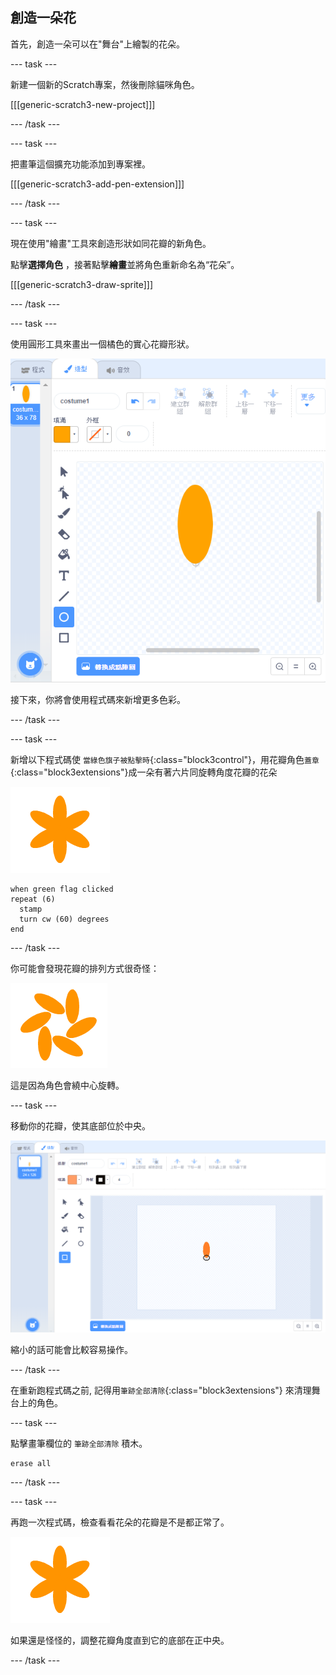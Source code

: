 ## 創造一朵花

首先，創造一朵可以在"舞台"上繪製的花朵。

--- task ---

新建一個新的Scratch專案，然後刪除貓咪角色。

[[[generic-scratch3-new-project]]]

--- /task ---

--- task ---

把畫筆這個擴充功能添加到專案裡。

[[[generic-scratch3-add-pen-extension]]]

--- /task ---

--- task ---

現在使用"繪畫"工具來創造形狀如同花瓣的新角色。

點擊**選擇角色** ，接著點擊**繪畫**並將角色重新命名為“花朵”。

[[[generic-scratch3-draw-sprite]]]

--- /task ---

--- task ---

使用圓形工具來畫出一個橘色的實心花瓣形狀。

![截圖](images/flower-petal.png)

接下來，你將會使用程式碼來新增更多色彩。

--- /task ---

--- task ---

新增以下程式碼使 `當綠色旗子被點擊時`{:class="block3control"}，用花瓣角色`蓋章`{:class="block3extensions"}成一朵有著六片同旋轉角度花瓣的花朵

![截圖](images/flower-6-straight.png)

```blocks3
when green flag clicked
repeat (6) 
  stamp
  turn cw (60) degrees
end
```

--- /task ---

你可能會發現花瓣的排列方式很奇怪：

![截圖](images/flower-6-offset.png)

這是因為角色會繞中心旋轉。

--- task ---

移動你的花瓣，使其底部位於中央。

![截圖](images/flower-crosshair-annotated.png)

縮小的話可能會比較容易操作。

--- /task ---

在重新跑程式碼之前, 記得用`筆跡全部清除`{:class="block3extensions"} 來清理舞台上的角色。

--- task ---

點擊畫筆欄位的 `筆跡全部清除` 積木。

```blocks3
erase all
```

--- /task ---

--- task ---

再跑一次程式碼，檢查看看花朵的花瓣是不是都正常了。

![截圖](images/flower-6-straight.png)

如果還是怪怪的，調整花瓣角度直到它的底部在正中央。

--- /task ---